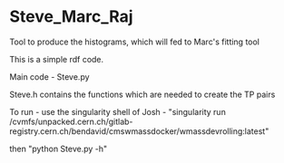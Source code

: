 # Steve_Marc_Raj
Tool to produce the histograms, which will fed to Marc's fitting tool 


This is a simple rdf code.

Main code - Steve.py

Steve.h contains the functions which are needed to create the TP pairs

To run - use the singularity shell of Josh - "singularity run /cvmfs/unpacked.cern.ch/gitlab-registry.cern.ch/bendavid/cmswmassdocker/wmassdevrolling\:latest"

then "python Steve.py -h"
